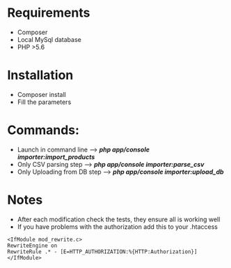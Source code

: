 Requirements
===========

- Composer
- Local MySql database
- PHP >5.6

Installation
============
- Composer install 
- Fill the parameters

Commands:
========
- Launch in command line --> ***php app/console importer:import_products***
- Only CSV parsing step --> ***php app/console importer:parse_csv*** 
- Only Uploading from DB step --> ***php app/console importer:upload_db*** 


Notes 
=====
- After each modification check the tests, they ensure all is working well
- If you have problems with the authorization add this to your .htaccess
 
```
<IfModule mod_rewrite.c>
RewriteEngine on
RewriteRule .* - [E=HTTP_AUTHORIZATION:%{HTTP:Authorization}]
</IfModule>
```
